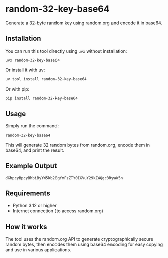 # random-32-key-base64

Generate a 32-byte random key using random.org and encode it in base64.

## Installation

You can run this tool directly using `uvx` without installation:

```bash
uvx random-32-key-base64
```

Or install it with uv:

```bash
uv tool install random-32-key-base64
```

Or with pip:

```bash
pip install random-32-key-base64
```

## Usage

Simply run the command:

```bash
random-32-key-base64
```

This will generate 32 random bytes from random.org, encode them in base64, and print the result.

## Example Output

```
dGhpcyBpcyBhbiByYW5kb20gYmFzZTY0IGVuY29kZWQgc3RyaW5n
```

## Requirements

- Python 3.12 or higher
- Internet connection (to access random.org)

## How it works

The tool uses the random.org API to generate cryptographically secure random bytes, then encodes them using base64 encoding for easy copying and use in various applications.
